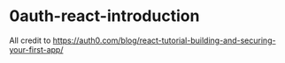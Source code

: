 # 0auth-react-introduction
All credit to https://auth0.com/blog/react-tutorial-building-and-securing-your-first-app/

